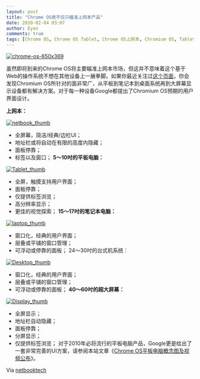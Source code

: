 ```yaml
---
layout: post
title: "Chrome OS绝不仅只瞄准上网本产品"
date: 2010-02-04 03:07
author: Eyon
comments: true
tags: [Chrome OS, Chrome OS Tablet, Chrome OS上网本, Chromium OS, Tablet]
---
```

<a href="http://img.chromi.org/2010/02/chrome-os-650x369.png">![](http://img.chromi.org/2010/02/chrome-os-650x369-550x312.png "chrome-os-650x369")</a>

虽然即将到来的Chrome OS将主要瞄准上网本市场，但这并不意味着这个基于Web的操作系统不想在其他设备上一展拳脚。如果你最近关注过[这个页面](http://dev.chromium.org/chromium-os/user-experience/form-factors)，你会发现Chromium OS所针对的面非常广，从平板到笔记本到桌面系统再到大屏幕显示设备都有解决方案。对于每一种设备Google都提出了Chromium OS预期的用户界面设计。<!--more-->

**上网本：**

<a href="http://img.chromi.org/2010/02/netbook_thumb.jpg">![](http://img.chromi.org/2010/02/netbook_thumb.jpg "netbook_thumb")</a>


*   全屏幕，简洁/经典/边栏UI；
*   地址栏或将自动在有限的高度内隐藏；
*   面板停靠；
*   标签以及窗口；
**5～10吋的平板电脑：**

<a href="http://img.chromi.org/2010/02/Tablet_thumb.jpg">![](http://img.chromi.org/2010/02/Tablet_thumb.jpg "Tablet_thumb")</a>


*   全屏，触摸支持用户界面；
*   面板停靠；
*   仅提供标签浏览；
*   高分辨率显示；
*   更佳的视觉探索；
**15～17吋的笔记本电脑：**

<a href="http://img.chromi.org/2010/02/laptop_thumb.jpg">![](http://img.chromi.org/2010/02/laptop_thumb.jpg "laptop_thumb")</a>


*   窗口化，经典的用户界面；
*   层叠或平铺的窗口管理；
*   可浮动或停靠的面板；
24～30吋的台式机系统：

<a href="http://img.chromi.org/2010/02/Desktop_thumb.jpg">![](http://img.chromi.org/2010/02/Desktop_thumb.jpg "Desktop_thumb")</a>


*   窗口化，经典的用户界面；
*   层叠或平铺的窗口管理；
*   可浮动或停靠的面板；
**40～60吋的超大屏幕：**

<a href="http://img.chromi.org/2010/02/Display_thumb.jpg">![](http://img.chromi.org/2010/02/Display_thumb.jpg "Display_thumb")</a>


*   全屏显示；
*   地址栏自动隐藏；
*   面板停靠；
*   分屏显示；
*   仅提供标签浏览；
对于2010年必将流行的平板电脑产品，Google更是给出了一套非常完善的UI方案，请参阅本站文章《[Chrome OS平板电脑概念图及视频公布](http://www.chromi.org/archives/2795)》。

Via [netbooktech](http://www.netbooktech.com/2010/02/03/google-shows-off-chromium-os-form-factors/)

